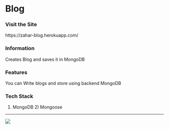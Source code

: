 # Blog

<h3>Visit the Site</h3> https://zahar-blog.herokuapp.com/ 

<h3>Information </h3> Creates Blog and saves it in MongoDB

<h3>Features </h3> You can Write blogs and store using backend MongoDB 

<h3>Tech Stack </h3>  

1) MongoDB  2) Mongoose

<hr>  

<img src="images/Blog.png" >
